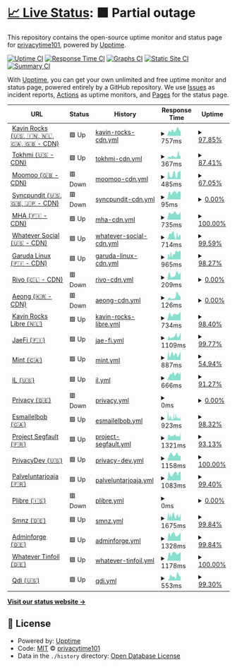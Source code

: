 # [📈 Live Status](https://privacytime101.github.io/PipedStatus): <!--live status--> **🟧 Partial outage**

This repository contains the open-source uptime monitor and status page for [privacytime101](https://privacytime101.github.io/PipedStatus), powered by [Upptime](https://github.com/upptime/upptime).

[![Uptime CI](https://github.com/privacytime101/PipedStatus/workflows/Uptime%20CI/badge.svg)](https://github.com/privacytime101/PipedStatus/actions?query=workflow%3A%22Uptime+CI%22)
[![Response Time CI](https://github.com/privacytime101/PipedStatus/workflows/Response%20Time%20CI/badge.svg)](https://github.com/privacytime101/PipedStatus/actions?query=workflow%3A%22Response+Time+CI%22)
[![Graphs CI](https://github.com/privacytime101/PipedStatus/workflows/Graphs%20CI/badge.svg)](https://github.com/privacytime101/PipedStatus/actions?query=workflow%3A%22Graphs+CI%22)
[![Static Site CI](https://github.com/privacytime101/PipedStatus/workflows/Static%20Site%20CI/badge.svg)](https://github.com/privacytime101/PipedStatus/actions?query=workflow%3A%22Static+Site+CI%22)
[![Summary CI](https://github.com/privacytime101/PipedStatus/workflows/Summary%20CI/badge.svg)](https://github.com/privacytime101/PipedStatus/actions?query=workflow%3A%22Summary+CI%22)

With [Upptime](https://upptime.js.org), you can get your own unlimited and free uptime monitor and status page, powered entirely by a GitHub repository. We use [Issues](https://github.com/privacytime101/PipedStatus/issues) as incident reports, [Actions](https://github.com/privacytime101/PipedStatus/actions) as uptime monitors, and [Pages](https://privacytime101.github.io/PipedStatus) for the status page.

<!--start: status pages-->
<!-- This summary is generated by Upptime (https://github.com/upptime/upptime) -->
<!-- Do not edit this manually, your changes will be overwritten -->
<!-- prettier-ignore -->
| URL | Status | History | Response Time | Uptime |
| --- | ------ | ------- | ------------- | ------ |
| <img alt="" src="https://icons.duckduckgo.com/ip3/pipedapi.kavin.rocks.ico" height="13"> [Kavin Rocks (🇺🇸, 🇮🇳, 🇳🇱, 🇨🇦, 🇬🇧 - CDN)](https://pipedapi.kavin.rocks) | 🟩 Up | [kavin-rocks-cdn.yml](https://github.com/privacytime101/PipedStatus/commits/HEAD/history/kavin-rocks-cdn.yml) | <details><summary><img alt="Response time graph" src="./graphs/kavin-rocks-cdn/response-time-week.png" height="20"> 757ms</summary><br><a href="https://piped.faith/history/kavin-rocks-cdn"><img alt="Response time 1222" src="https://img.shields.io/endpoint?url=https%3A%2F%2Fraw.githubusercontent.com%2Fprivacytime101%2FPipedStatus%2FHEAD%2Fapi%2Fkavin-rocks-cdn%2Fresponse-time.json"></a><br><a href="https://piped.faith/history/kavin-rocks-cdn"><img alt="24-hour response time 1035" src="https://img.shields.io/endpoint?url=https%3A%2F%2Fraw.githubusercontent.com%2Fprivacytime101%2FPipedStatus%2FHEAD%2Fapi%2Fkavin-rocks-cdn%2Fresponse-time-day.json"></a><br><a href="https://piped.faith/history/kavin-rocks-cdn"><img alt="7-day response time 757" src="https://img.shields.io/endpoint?url=https%3A%2F%2Fraw.githubusercontent.com%2Fprivacytime101%2FPipedStatus%2FHEAD%2Fapi%2Fkavin-rocks-cdn%2Fresponse-time-week.json"></a><br><a href="https://piped.faith/history/kavin-rocks-cdn"><img alt="30-day response time 1222" src="https://img.shields.io/endpoint?url=https%3A%2F%2Fraw.githubusercontent.com%2Fprivacytime101%2FPipedStatus%2FHEAD%2Fapi%2Fkavin-rocks-cdn%2Fresponse-time-month.json"></a><br><a href="https://piped.faith/history/kavin-rocks-cdn"><img alt="1-year response time 1222" src="https://img.shields.io/endpoint?url=https%3A%2F%2Fraw.githubusercontent.com%2Fprivacytime101%2FPipedStatus%2FHEAD%2Fapi%2Fkavin-rocks-cdn%2Fresponse-time-year.json"></a></details> | <details><summary><a href="https://piped.faith/history/kavin-rocks-cdn">97.85%</a></summary><a href="https://piped.faith/history/kavin-rocks-cdn"><img alt="All-time uptime 98.91%" src="https://img.shields.io/endpoint?url=https%3A%2F%2Fraw.githubusercontent.com%2Fprivacytime101%2FPipedStatus%2FHEAD%2Fapi%2Fkavin-rocks-cdn%2Fuptime.json"></a><br><a href="https://piped.faith/history/kavin-rocks-cdn"><img alt="24-hour uptime 92.20%" src="https://img.shields.io/endpoint?url=https%3A%2F%2Fraw.githubusercontent.com%2Fprivacytime101%2FPipedStatus%2FHEAD%2Fapi%2Fkavin-rocks-cdn%2Fuptime-day.json"></a><br><a href="https://piped.faith/history/kavin-rocks-cdn"><img alt="7-day uptime 97.85%" src="https://img.shields.io/endpoint?url=https%3A%2F%2Fraw.githubusercontent.com%2Fprivacytime101%2FPipedStatus%2FHEAD%2Fapi%2Fkavin-rocks-cdn%2Fuptime-week.json"></a><br><a href="https://piped.faith/history/kavin-rocks-cdn"><img alt="30-day uptime 98.91%" src="https://img.shields.io/endpoint?url=https%3A%2F%2Fraw.githubusercontent.com%2Fprivacytime101%2FPipedStatus%2FHEAD%2Fapi%2Fkavin-rocks-cdn%2Fuptime-month.json"></a><br><a href="https://piped.faith/history/kavin-rocks-cdn"><img alt="1-year uptime 98.91%" src="https://img.shields.io/endpoint?url=https%3A%2F%2Fraw.githubusercontent.com%2Fprivacytime101%2FPipedStatus%2FHEAD%2Fapi%2Fkavin-rocks-cdn%2Fuptime-year.json"></a></details>
| <img alt="" src="https://icons.duckduckgo.com/ip3/pipedapi.tokhmi.xyz.ico" height="13"> [Tokhmi (🇺🇸 - CDN)](https://pipedapi.tokhmi.xyz) | 🟩 Up | [tokhmi-cdn.yml](https://github.com/privacytime101/PipedStatus/commits/HEAD/history/tokhmi-cdn.yml) | <details><summary><img alt="Response time graph" src="./graphs/tokhmi-cdn/response-time-week.png" height="20"> 367ms</summary><br><a href="https://piped.faith/history/tokhmi-cdn"><img alt="Response time 401" src="https://img.shields.io/endpoint?url=https%3A%2F%2Fraw.githubusercontent.com%2Fprivacytime101%2FPipedStatus%2FHEAD%2Fapi%2Ftokhmi-cdn%2Fresponse-time.json"></a><br><a href="https://piped.faith/history/tokhmi-cdn"><img alt="24-hour response time 331" src="https://img.shields.io/endpoint?url=https%3A%2F%2Fraw.githubusercontent.com%2Fprivacytime101%2FPipedStatus%2FHEAD%2Fapi%2Ftokhmi-cdn%2Fresponse-time-day.json"></a><br><a href="https://piped.faith/history/tokhmi-cdn"><img alt="7-day response time 367" src="https://img.shields.io/endpoint?url=https%3A%2F%2Fraw.githubusercontent.com%2Fprivacytime101%2FPipedStatus%2FHEAD%2Fapi%2Ftokhmi-cdn%2Fresponse-time-week.json"></a><br><a href="https://piped.faith/history/tokhmi-cdn"><img alt="30-day response time 401" src="https://img.shields.io/endpoint?url=https%3A%2F%2Fraw.githubusercontent.com%2Fprivacytime101%2FPipedStatus%2FHEAD%2Fapi%2Ftokhmi-cdn%2Fresponse-time-month.json"></a><br><a href="https://piped.faith/history/tokhmi-cdn"><img alt="1-year response time 401" src="https://img.shields.io/endpoint?url=https%3A%2F%2Fraw.githubusercontent.com%2Fprivacytime101%2FPipedStatus%2FHEAD%2Fapi%2Ftokhmi-cdn%2Fresponse-time-year.json"></a></details> | <details><summary><a href="https://piped.faith/history/tokhmi-cdn">87.41%</a></summary><a href="https://piped.faith/history/tokhmi-cdn"><img alt="All-time uptime 79.96%" src="https://img.shields.io/endpoint?url=https%3A%2F%2Fraw.githubusercontent.com%2Fprivacytime101%2FPipedStatus%2FHEAD%2Fapi%2Ftokhmi-cdn%2Fuptime.json"></a><br><a href="https://piped.faith/history/tokhmi-cdn"><img alt="24-hour uptime 100.00%" src="https://img.shields.io/endpoint?url=https%3A%2F%2Fraw.githubusercontent.com%2Fprivacytime101%2FPipedStatus%2FHEAD%2Fapi%2Ftokhmi-cdn%2Fuptime-day.json"></a><br><a href="https://piped.faith/history/tokhmi-cdn"><img alt="7-day uptime 87.41%" src="https://img.shields.io/endpoint?url=https%3A%2F%2Fraw.githubusercontent.com%2Fprivacytime101%2FPipedStatus%2FHEAD%2Fapi%2Ftokhmi-cdn%2Fuptime-week.json"></a><br><a href="https://piped.faith/history/tokhmi-cdn"><img alt="30-day uptime 79.96%" src="https://img.shields.io/endpoint?url=https%3A%2F%2Fraw.githubusercontent.com%2Fprivacytime101%2FPipedStatus%2FHEAD%2Fapi%2Ftokhmi-cdn%2Fuptime-month.json"></a><br><a href="https://piped.faith/history/tokhmi-cdn"><img alt="1-year uptime 79.96%" src="https://img.shields.io/endpoint?url=https%3A%2F%2Fraw.githubusercontent.com%2Fprivacytime101%2FPipedStatus%2FHEAD%2Fapi%2Ftokhmi-cdn%2Fuptime-year.json"></a></details>
| <img alt="" src="https://icons.duckduckgo.com/ip3/pipedapi.moomoo.me.ico" height="13"> [Moomoo (🇬🇧 - CDN)](https://pipedapi.moomoo.me) | 🟥 Down | [moomoo-cdn.yml](https://github.com/privacytime101/PipedStatus/commits/HEAD/history/moomoo-cdn.yml) | <details><summary><img alt="Response time graph" src="./graphs/moomoo-cdn/response-time-week.png" height="20"> 485ms</summary><br><a href="https://piped.faith/history/moomoo-cdn"><img alt="Response time 943" src="https://img.shields.io/endpoint?url=https%3A%2F%2Fraw.githubusercontent.com%2Fprivacytime101%2FPipedStatus%2FHEAD%2Fapi%2Fmoomoo-cdn%2Fresponse-time.json"></a><br><a href="https://piped.faith/history/moomoo-cdn"><img alt="24-hour response time 542" src="https://img.shields.io/endpoint?url=https%3A%2F%2Fraw.githubusercontent.com%2Fprivacytime101%2FPipedStatus%2FHEAD%2Fapi%2Fmoomoo-cdn%2Fresponse-time-day.json"></a><br><a href="https://piped.faith/history/moomoo-cdn"><img alt="7-day response time 485" src="https://img.shields.io/endpoint?url=https%3A%2F%2Fraw.githubusercontent.com%2Fprivacytime101%2FPipedStatus%2FHEAD%2Fapi%2Fmoomoo-cdn%2Fresponse-time-week.json"></a><br><a href="https://piped.faith/history/moomoo-cdn"><img alt="30-day response time 943" src="https://img.shields.io/endpoint?url=https%3A%2F%2Fraw.githubusercontent.com%2Fprivacytime101%2FPipedStatus%2FHEAD%2Fapi%2Fmoomoo-cdn%2Fresponse-time-month.json"></a><br><a href="https://piped.faith/history/moomoo-cdn"><img alt="1-year response time 943" src="https://img.shields.io/endpoint?url=https%3A%2F%2Fraw.githubusercontent.com%2Fprivacytime101%2FPipedStatus%2FHEAD%2Fapi%2Fmoomoo-cdn%2Fresponse-time-year.json"></a></details> | <details><summary><a href="https://piped.faith/history/moomoo-cdn">67.05%</a></summary><a href="https://piped.faith/history/moomoo-cdn"><img alt="All-time uptime 63.60%" src="https://img.shields.io/endpoint?url=https%3A%2F%2Fraw.githubusercontent.com%2Fprivacytime101%2FPipedStatus%2FHEAD%2Fapi%2Fmoomoo-cdn%2Fuptime.json"></a><br><a href="https://piped.faith/history/moomoo-cdn"><img alt="24-hour uptime 99.87%" src="https://img.shields.io/endpoint?url=https%3A%2F%2Fraw.githubusercontent.com%2Fprivacytime101%2FPipedStatus%2FHEAD%2Fapi%2Fmoomoo-cdn%2Fuptime-day.json"></a><br><a href="https://piped.faith/history/moomoo-cdn"><img alt="7-day uptime 67.05%" src="https://img.shields.io/endpoint?url=https%3A%2F%2Fraw.githubusercontent.com%2Fprivacytime101%2FPipedStatus%2FHEAD%2Fapi%2Fmoomoo-cdn%2Fuptime-week.json"></a><br><a href="https://piped.faith/history/moomoo-cdn"><img alt="30-day uptime 63.60%" src="https://img.shields.io/endpoint?url=https%3A%2F%2Fraw.githubusercontent.com%2Fprivacytime101%2FPipedStatus%2FHEAD%2Fapi%2Fmoomoo-cdn%2Fuptime-month.json"></a><br><a href="https://piped.faith/history/moomoo-cdn"><img alt="1-year uptime 63.60%" src="https://img.shields.io/endpoint?url=https%3A%2F%2Fraw.githubusercontent.com%2Fprivacytime101%2FPipedStatus%2FHEAD%2Fapi%2Fmoomoo-cdn%2Fuptime-year.json"></a></details>
| <img alt="" src="https://icons.duckduckgo.com/ip3/pipedapi.syncpundit.io.ico" height="13"> [Syncpundit (🇺🇸, 🇬🇧, 🇯🇵 - CDN)](https://pipedapi.syncpundit.io) | 🟥 Down | [syncpundit-cdn.yml](https://github.com/privacytime101/PipedStatus/commits/HEAD/history/syncpundit-cdn.yml) | <details><summary><img alt="Response time graph" src="./graphs/syncpundit-cdn/response-time-week.png" height="20"> 95ms</summary><br><a href="https://piped.faith/history/syncpundit-cdn"><img alt="Response time 106" src="https://img.shields.io/endpoint?url=https%3A%2F%2Fraw.githubusercontent.com%2Fprivacytime101%2FPipedStatus%2FHEAD%2Fapi%2Fsyncpundit-cdn%2Fresponse-time.json"></a><br><a href="https://piped.faith/history/syncpundit-cdn"><img alt="24-hour response time 100" src="https://img.shields.io/endpoint?url=https%3A%2F%2Fraw.githubusercontent.com%2Fprivacytime101%2FPipedStatus%2FHEAD%2Fapi%2Fsyncpundit-cdn%2Fresponse-time-day.json"></a><br><a href="https://piped.faith/history/syncpundit-cdn"><img alt="7-day response time 95" src="https://img.shields.io/endpoint?url=https%3A%2F%2Fraw.githubusercontent.com%2Fprivacytime101%2FPipedStatus%2FHEAD%2Fapi%2Fsyncpundit-cdn%2Fresponse-time-week.json"></a><br><a href="https://piped.faith/history/syncpundit-cdn"><img alt="30-day response time 106" src="https://img.shields.io/endpoint?url=https%3A%2F%2Fraw.githubusercontent.com%2Fprivacytime101%2FPipedStatus%2FHEAD%2Fapi%2Fsyncpundit-cdn%2Fresponse-time-month.json"></a><br><a href="https://piped.faith/history/syncpundit-cdn"><img alt="1-year response time 106" src="https://img.shields.io/endpoint?url=https%3A%2F%2Fraw.githubusercontent.com%2Fprivacytime101%2FPipedStatus%2FHEAD%2Fapi%2Fsyncpundit-cdn%2Fresponse-time-year.json"></a></details> | <details><summary><a href="https://piped.faith/history/syncpundit-cdn">0.00%</a></summary><a href="https://piped.faith/history/syncpundit-cdn"><img alt="All-time uptime 0.00%" src="https://img.shields.io/endpoint?url=https%3A%2F%2Fraw.githubusercontent.com%2Fprivacytime101%2FPipedStatus%2FHEAD%2Fapi%2Fsyncpundit-cdn%2Fuptime.json"></a><br><a href="https://piped.faith/history/syncpundit-cdn"><img alt="24-hour uptime 0.00%" src="https://img.shields.io/endpoint?url=https%3A%2F%2Fraw.githubusercontent.com%2Fprivacytime101%2FPipedStatus%2FHEAD%2Fapi%2Fsyncpundit-cdn%2Fuptime-day.json"></a><br><a href="https://piped.faith/history/syncpundit-cdn"><img alt="7-day uptime 0.00%" src="https://img.shields.io/endpoint?url=https%3A%2F%2Fraw.githubusercontent.com%2Fprivacytime101%2FPipedStatus%2FHEAD%2Fapi%2Fsyncpundit-cdn%2Fuptime-week.json"></a><br><a href="https://piped.faith/history/syncpundit-cdn"><img alt="30-day uptime 0.00%" src="https://img.shields.io/endpoint?url=https%3A%2F%2Fraw.githubusercontent.com%2Fprivacytime101%2FPipedStatus%2FHEAD%2Fapi%2Fsyncpundit-cdn%2Fuptime-month.json"></a><br><a href="https://piped.faith/history/syncpundit-cdn"><img alt="1-year uptime 0.00%" src="https://img.shields.io/endpoint?url=https%3A%2F%2Fraw.githubusercontent.com%2Fprivacytime101%2FPipedStatus%2FHEAD%2Fapi%2Fsyncpundit-cdn%2Fuptime-year.json"></a></details>
| <img alt="" src="https://icons.duckduckgo.com/ip3/api-piped.mha.fi.ico" height="13"> [MHA (🇫🇮 - CDN)](https://api-piped.mha.fi) | 🟩 Up | [mha-cdn.yml](https://github.com/privacytime101/PipedStatus/commits/HEAD/history/mha-cdn.yml) | <details><summary><img alt="Response time graph" src="./graphs/mha-cdn/response-time-week.png" height="20"> 735ms</summary><br><a href="https://piped.faith/history/mha-cdn"><img alt="Response time 680" src="https://img.shields.io/endpoint?url=https%3A%2F%2Fraw.githubusercontent.com%2Fprivacytime101%2FPipedStatus%2FHEAD%2Fapi%2Fmha-cdn%2Fresponse-time.json"></a><br><a href="https://piped.faith/history/mha-cdn"><img alt="24-hour response time 885" src="https://img.shields.io/endpoint?url=https%3A%2F%2Fraw.githubusercontent.com%2Fprivacytime101%2FPipedStatus%2FHEAD%2Fapi%2Fmha-cdn%2Fresponse-time-day.json"></a><br><a href="https://piped.faith/history/mha-cdn"><img alt="7-day response time 735" src="https://img.shields.io/endpoint?url=https%3A%2F%2Fraw.githubusercontent.com%2Fprivacytime101%2FPipedStatus%2FHEAD%2Fapi%2Fmha-cdn%2Fresponse-time-week.json"></a><br><a href="https://piped.faith/history/mha-cdn"><img alt="30-day response time 680" src="https://img.shields.io/endpoint?url=https%3A%2F%2Fraw.githubusercontent.com%2Fprivacytime101%2FPipedStatus%2FHEAD%2Fapi%2Fmha-cdn%2Fresponse-time-month.json"></a><br><a href="https://piped.faith/history/mha-cdn"><img alt="1-year response time 680" src="https://img.shields.io/endpoint?url=https%3A%2F%2Fraw.githubusercontent.com%2Fprivacytime101%2FPipedStatus%2FHEAD%2Fapi%2Fmha-cdn%2Fresponse-time-year.json"></a></details> | <details><summary><a href="https://piped.faith/history/mha-cdn">100.00%</a></summary><a href="https://piped.faith/history/mha-cdn"><img alt="All-time uptime 100.00%" src="https://img.shields.io/endpoint?url=https%3A%2F%2Fraw.githubusercontent.com%2Fprivacytime101%2FPipedStatus%2FHEAD%2Fapi%2Fmha-cdn%2Fuptime.json"></a><br><a href="https://piped.faith/history/mha-cdn"><img alt="24-hour uptime 100.00%" src="https://img.shields.io/endpoint?url=https%3A%2F%2Fraw.githubusercontent.com%2Fprivacytime101%2FPipedStatus%2FHEAD%2Fapi%2Fmha-cdn%2Fuptime-day.json"></a><br><a href="https://piped.faith/history/mha-cdn"><img alt="7-day uptime 100.00%" src="https://img.shields.io/endpoint?url=https%3A%2F%2Fraw.githubusercontent.com%2Fprivacytime101%2FPipedStatus%2FHEAD%2Fapi%2Fmha-cdn%2Fuptime-week.json"></a><br><a href="https://piped.faith/history/mha-cdn"><img alt="30-day uptime 100.00%" src="https://img.shields.io/endpoint?url=https%3A%2F%2Fraw.githubusercontent.com%2Fprivacytime101%2FPipedStatus%2FHEAD%2Fapi%2Fmha-cdn%2Fuptime-month.json"></a><br><a href="https://piped.faith/history/mha-cdn"><img alt="1-year uptime 100.00%" src="https://img.shields.io/endpoint?url=https%3A%2F%2Fraw.githubusercontent.com%2Fprivacytime101%2FPipedStatus%2FHEAD%2Fapi%2Fmha-cdn%2Fuptime-year.json"></a></details>
| <img alt="" src="https://icons.duckduckgo.com/ip3/watchapi.whatever.social.ico" height="13"> [Whatever Social (🇺🇸 - CDN)](https://watchapi.whatever.social) | 🟩 Up | [whatever-social-cdn.yml](https://github.com/privacytime101/PipedStatus/commits/HEAD/history/whatever-social-cdn.yml) | <details><summary><img alt="Response time graph" src="./graphs/whatever-social-cdn/response-time-week.png" height="20"> 714ms</summary><br><a href="https://piped.faith/history/whatever-social-cdn"><img alt="Response time 772" src="https://img.shields.io/endpoint?url=https%3A%2F%2Fraw.githubusercontent.com%2Fprivacytime101%2FPipedStatus%2FHEAD%2Fapi%2Fwhatever-social-cdn%2Fresponse-time.json"></a><br><a href="https://piped.faith/history/whatever-social-cdn"><img alt="24-hour response time 737" src="https://img.shields.io/endpoint?url=https%3A%2F%2Fraw.githubusercontent.com%2Fprivacytime101%2FPipedStatus%2FHEAD%2Fapi%2Fwhatever-social-cdn%2Fresponse-time-day.json"></a><br><a href="https://piped.faith/history/whatever-social-cdn"><img alt="7-day response time 714" src="https://img.shields.io/endpoint?url=https%3A%2F%2Fraw.githubusercontent.com%2Fprivacytime101%2FPipedStatus%2FHEAD%2Fapi%2Fwhatever-social-cdn%2Fresponse-time-week.json"></a><br><a href="https://piped.faith/history/whatever-social-cdn"><img alt="30-day response time 772" src="https://img.shields.io/endpoint?url=https%3A%2F%2Fraw.githubusercontent.com%2Fprivacytime101%2FPipedStatus%2FHEAD%2Fapi%2Fwhatever-social-cdn%2Fresponse-time-month.json"></a><br><a href="https://piped.faith/history/whatever-social-cdn"><img alt="1-year response time 772" src="https://img.shields.io/endpoint?url=https%3A%2F%2Fraw.githubusercontent.com%2Fprivacytime101%2FPipedStatus%2FHEAD%2Fapi%2Fwhatever-social-cdn%2Fresponse-time-year.json"></a></details> | <details><summary><a href="https://piped.faith/history/whatever-social-cdn">99.59%</a></summary><a href="https://piped.faith/history/whatever-social-cdn"><img alt="All-time uptime 99.04%" src="https://img.shields.io/endpoint?url=https%3A%2F%2Fraw.githubusercontent.com%2Fprivacytime101%2FPipedStatus%2FHEAD%2Fapi%2Fwhatever-social-cdn%2Fuptime.json"></a><br><a href="https://piped.faith/history/whatever-social-cdn"><img alt="24-hour uptime 100.00%" src="https://img.shields.io/endpoint?url=https%3A%2F%2Fraw.githubusercontent.com%2Fprivacytime101%2FPipedStatus%2FHEAD%2Fapi%2Fwhatever-social-cdn%2Fuptime-day.json"></a><br><a href="https://piped.faith/history/whatever-social-cdn"><img alt="7-day uptime 99.59%" src="https://img.shields.io/endpoint?url=https%3A%2F%2Fraw.githubusercontent.com%2Fprivacytime101%2FPipedStatus%2FHEAD%2Fapi%2Fwhatever-social-cdn%2Fuptime-week.json"></a><br><a href="https://piped.faith/history/whatever-social-cdn"><img alt="30-day uptime 99.04%" src="https://img.shields.io/endpoint?url=https%3A%2F%2Fraw.githubusercontent.com%2Fprivacytime101%2FPipedStatus%2FHEAD%2Fapi%2Fwhatever-social-cdn%2Fuptime-month.json"></a><br><a href="https://piped.faith/history/whatever-social-cdn"><img alt="1-year uptime 99.04%" src="https://img.shields.io/endpoint?url=https%3A%2F%2Fraw.githubusercontent.com%2Fprivacytime101%2FPipedStatus%2FHEAD%2Fapi%2Fwhatever-social-cdn%2Fuptime-year.json"></a></details>
| <img alt="" src="https://icons.duckduckgo.com/ip3/piped-api.garudalinux.org.ico" height="13"> [Garuda Linux (🇫🇮 - CDN)](https://piped-api.garudalinux.org) | 🟩 Up | [garuda-linux-cdn.yml](https://github.com/privacytime101/PipedStatus/commits/HEAD/history/garuda-linux-cdn.yml) | <details><summary><img alt="Response time graph" src="./graphs/garuda-linux-cdn/response-time-week.png" height="20"> 965ms</summary><br><a href="https://piped.faith/history/garuda-linux-cdn"><img alt="Response time 840" src="https://img.shields.io/endpoint?url=https%3A%2F%2Fraw.githubusercontent.com%2Fprivacytime101%2FPipedStatus%2FHEAD%2Fapi%2Fgaruda-linux-cdn%2Fresponse-time.json"></a><br><a href="https://piped.faith/history/garuda-linux-cdn"><img alt="24-hour response time 1232" src="https://img.shields.io/endpoint?url=https%3A%2F%2Fraw.githubusercontent.com%2Fprivacytime101%2FPipedStatus%2FHEAD%2Fapi%2Fgaruda-linux-cdn%2Fresponse-time-day.json"></a><br><a href="https://piped.faith/history/garuda-linux-cdn"><img alt="7-day response time 965" src="https://img.shields.io/endpoint?url=https%3A%2F%2Fraw.githubusercontent.com%2Fprivacytime101%2FPipedStatus%2FHEAD%2Fapi%2Fgaruda-linux-cdn%2Fresponse-time-week.json"></a><br><a href="https://piped.faith/history/garuda-linux-cdn"><img alt="30-day response time 840" src="https://img.shields.io/endpoint?url=https%3A%2F%2Fraw.githubusercontent.com%2Fprivacytime101%2FPipedStatus%2FHEAD%2Fapi%2Fgaruda-linux-cdn%2Fresponse-time-month.json"></a><br><a href="https://piped.faith/history/garuda-linux-cdn"><img alt="1-year response time 840" src="https://img.shields.io/endpoint?url=https%3A%2F%2Fraw.githubusercontent.com%2Fprivacytime101%2FPipedStatus%2FHEAD%2Fapi%2Fgaruda-linux-cdn%2Fresponse-time-year.json"></a></details> | <details><summary><a href="https://piped.faith/history/garuda-linux-cdn">98.27%</a></summary><a href="https://piped.faith/history/garuda-linux-cdn"><img alt="All-time uptime 99.20%" src="https://img.shields.io/endpoint?url=https%3A%2F%2Fraw.githubusercontent.com%2Fprivacytime101%2FPipedStatus%2FHEAD%2Fapi%2Fgaruda-linux-cdn%2Fuptime.json"></a><br><a href="https://piped.faith/history/garuda-linux-cdn"><img alt="24-hour uptime 100.00%" src="https://img.shields.io/endpoint?url=https%3A%2F%2Fraw.githubusercontent.com%2Fprivacytime101%2FPipedStatus%2FHEAD%2Fapi%2Fgaruda-linux-cdn%2Fuptime-day.json"></a><br><a href="https://piped.faith/history/garuda-linux-cdn"><img alt="7-day uptime 98.27%" src="https://img.shields.io/endpoint?url=https%3A%2F%2Fraw.githubusercontent.com%2Fprivacytime101%2FPipedStatus%2FHEAD%2Fapi%2Fgaruda-linux-cdn%2Fuptime-week.json"></a><br><a href="https://piped.faith/history/garuda-linux-cdn"><img alt="30-day uptime 99.20%" src="https://img.shields.io/endpoint?url=https%3A%2F%2Fraw.githubusercontent.com%2Fprivacytime101%2FPipedStatus%2FHEAD%2Fapi%2Fgaruda-linux-cdn%2Fuptime-month.json"></a><br><a href="https://piped.faith/history/garuda-linux-cdn"><img alt="1-year uptime 99.20%" src="https://img.shields.io/endpoint?url=https%3A%2F%2Fraw.githubusercontent.com%2Fprivacytime101%2FPipedStatus%2FHEAD%2Fapi%2Fgaruda-linux-cdn%2Fuptime-year.json"></a></details>
| <img alt="" src="https://icons.duckduckgo.com/ip3/pipedapi.rivo.lol.ico" height="13"> [Rivo (🇨🇱 - CDN)](https://pipedapi.rivo.lol) | 🟥 Down | [rivo-cdn.yml](https://github.com/privacytime101/PipedStatus/commits/HEAD/history/rivo-cdn.yml) | <details><summary><img alt="Response time graph" src="./graphs/rivo-cdn/response-time-week.png" height="20"> 209ms</summary><br><a href="https://piped.faith/history/rivo-cdn"><img alt="Response time 179" src="https://img.shields.io/endpoint?url=https%3A%2F%2Fraw.githubusercontent.com%2Fprivacytime101%2FPipedStatus%2FHEAD%2Fapi%2Frivo-cdn%2Fresponse-time.json"></a><br><a href="https://piped.faith/history/rivo-cdn"><img alt="24-hour response time 287" src="https://img.shields.io/endpoint?url=https%3A%2F%2Fraw.githubusercontent.com%2Fprivacytime101%2FPipedStatus%2FHEAD%2Fapi%2Frivo-cdn%2Fresponse-time-day.json"></a><br><a href="https://piped.faith/history/rivo-cdn"><img alt="7-day response time 209" src="https://img.shields.io/endpoint?url=https%3A%2F%2Fraw.githubusercontent.com%2Fprivacytime101%2FPipedStatus%2FHEAD%2Fapi%2Frivo-cdn%2Fresponse-time-week.json"></a><br><a href="https://piped.faith/history/rivo-cdn"><img alt="30-day response time 179" src="https://img.shields.io/endpoint?url=https%3A%2F%2Fraw.githubusercontent.com%2Fprivacytime101%2FPipedStatus%2FHEAD%2Fapi%2Frivo-cdn%2Fresponse-time-month.json"></a><br><a href="https://piped.faith/history/rivo-cdn"><img alt="1-year response time 179" src="https://img.shields.io/endpoint?url=https%3A%2F%2Fraw.githubusercontent.com%2Fprivacytime101%2FPipedStatus%2FHEAD%2Fapi%2Frivo-cdn%2Fresponse-time-year.json"></a></details> | <details><summary><a href="https://piped.faith/history/rivo-cdn">0.00%</a></summary><a href="https://piped.faith/history/rivo-cdn"><img alt="All-time uptime 0.16%" src="https://img.shields.io/endpoint?url=https%3A%2F%2Fraw.githubusercontent.com%2Fprivacytime101%2FPipedStatus%2FHEAD%2Fapi%2Frivo-cdn%2Fuptime.json"></a><br><a href="https://piped.faith/history/rivo-cdn"><img alt="24-hour uptime 0.00%" src="https://img.shields.io/endpoint?url=https%3A%2F%2Fraw.githubusercontent.com%2Fprivacytime101%2FPipedStatus%2FHEAD%2Fapi%2Frivo-cdn%2Fuptime-day.json"></a><br><a href="https://piped.faith/history/rivo-cdn"><img alt="7-day uptime 0.00%" src="https://img.shields.io/endpoint?url=https%3A%2F%2Fraw.githubusercontent.com%2Fprivacytime101%2FPipedStatus%2FHEAD%2Fapi%2Frivo-cdn%2Fuptime-week.json"></a><br><a href="https://piped.faith/history/rivo-cdn"><img alt="30-day uptime 0.16%" src="https://img.shields.io/endpoint?url=https%3A%2F%2Fraw.githubusercontent.com%2Fprivacytime101%2FPipedStatus%2FHEAD%2Fapi%2Frivo-cdn%2Fuptime-month.json"></a><br><a href="https://piped.faith/history/rivo-cdn"><img alt="1-year uptime 0.16%" src="https://img.shields.io/endpoint?url=https%3A%2F%2Fraw.githubusercontent.com%2Fprivacytime101%2FPipedStatus%2FHEAD%2Fapi%2Frivo-cdn%2Fuptime-year.json"></a></details>
| <img alt="" src="https://icons.duckduckgo.com/ip3/pipedapi.aeong.one.ico" height="13"> [Aeong (🇰🇷 - CDN)](https://pipedapi.aeong.one) | 🟥 Down | [aeong-cdn.yml](https://github.com/privacytime101/PipedStatus/commits/HEAD/history/aeong-cdn.yml) | <details><summary><img alt="Response time graph" src="./graphs/aeong-cdn/response-time-week.png" height="20"> 126ms</summary><br><a href="https://piped.faith/history/aeong-cdn"><img alt="Response time 118" src="https://img.shields.io/endpoint?url=https%3A%2F%2Fraw.githubusercontent.com%2Fprivacytime101%2FPipedStatus%2FHEAD%2Fapi%2Faeong-cdn%2Fresponse-time.json"></a><br><a href="https://piped.faith/history/aeong-cdn"><img alt="24-hour response time 112" src="https://img.shields.io/endpoint?url=https%3A%2F%2Fraw.githubusercontent.com%2Fprivacytime101%2FPipedStatus%2FHEAD%2Fapi%2Faeong-cdn%2Fresponse-time-day.json"></a><br><a href="https://piped.faith/history/aeong-cdn"><img alt="7-day response time 126" src="https://img.shields.io/endpoint?url=https%3A%2F%2Fraw.githubusercontent.com%2Fprivacytime101%2FPipedStatus%2FHEAD%2Fapi%2Faeong-cdn%2Fresponse-time-week.json"></a><br><a href="https://piped.faith/history/aeong-cdn"><img alt="30-day response time 118" src="https://img.shields.io/endpoint?url=https%3A%2F%2Fraw.githubusercontent.com%2Fprivacytime101%2FPipedStatus%2FHEAD%2Fapi%2Faeong-cdn%2Fresponse-time-month.json"></a><br><a href="https://piped.faith/history/aeong-cdn"><img alt="1-year response time 118" src="https://img.shields.io/endpoint?url=https%3A%2F%2Fraw.githubusercontent.com%2Fprivacytime101%2FPipedStatus%2FHEAD%2Fapi%2Faeong-cdn%2Fresponse-time-year.json"></a></details> | <details><summary><a href="https://piped.faith/history/aeong-cdn">0.00%</a></summary><a href="https://piped.faith/history/aeong-cdn"><img alt="All-time uptime 0.00%" src="https://img.shields.io/endpoint?url=https%3A%2F%2Fraw.githubusercontent.com%2Fprivacytime101%2FPipedStatus%2FHEAD%2Fapi%2Faeong-cdn%2Fuptime.json"></a><br><a href="https://piped.faith/history/aeong-cdn"><img alt="24-hour uptime 0.00%" src="https://img.shields.io/endpoint?url=https%3A%2F%2Fraw.githubusercontent.com%2Fprivacytime101%2FPipedStatus%2FHEAD%2Fapi%2Faeong-cdn%2Fuptime-day.json"></a><br><a href="https://piped.faith/history/aeong-cdn"><img alt="7-day uptime 0.00%" src="https://img.shields.io/endpoint?url=https%3A%2F%2Fraw.githubusercontent.com%2Fprivacytime101%2FPipedStatus%2FHEAD%2Fapi%2Faeong-cdn%2Fuptime-week.json"></a><br><a href="https://piped.faith/history/aeong-cdn"><img alt="30-day uptime 0.00%" src="https://img.shields.io/endpoint?url=https%3A%2F%2Fraw.githubusercontent.com%2Fprivacytime101%2FPipedStatus%2FHEAD%2Fapi%2Faeong-cdn%2Fuptime-month.json"></a><br><a href="https://piped.faith/history/aeong-cdn"><img alt="1-year uptime 0.00%" src="https://img.shields.io/endpoint?url=https%3A%2F%2Fraw.githubusercontent.com%2Fprivacytime101%2FPipedStatus%2FHEAD%2Fapi%2Faeong-cdn%2Fuptime-year.json"></a></details>
| <img alt="" src="https://icons.duckduckgo.com/ip3/pipedapi-libre.kavin.rocks.ico" height="13"> [Kavin Rocks Libre (🇳🇱)](https://pipedapi-libre.kavin.rocks) | 🟩 Up | [kavin-rocks-libre.yml](https://github.com/privacytime101/PipedStatus/commits/HEAD/history/kavin-rocks-libre.yml) | <details><summary><img alt="Response time graph" src="./graphs/kavin-rocks-libre/response-time-week.png" height="20"> 734ms</summary><br><a href="https://piped.faith/history/kavin-rocks-libre"><img alt="Response time 651" src="https://img.shields.io/endpoint?url=https%3A%2F%2Fraw.githubusercontent.com%2Fprivacytime101%2FPipedStatus%2FHEAD%2Fapi%2Fkavin-rocks-libre%2Fresponse-time.json"></a><br><a href="https://piped.faith/history/kavin-rocks-libre"><img alt="24-hour response time 901" src="https://img.shields.io/endpoint?url=https%3A%2F%2Fraw.githubusercontent.com%2Fprivacytime101%2FPipedStatus%2FHEAD%2Fapi%2Fkavin-rocks-libre%2Fresponse-time-day.json"></a><br><a href="https://piped.faith/history/kavin-rocks-libre"><img alt="7-day response time 734" src="https://img.shields.io/endpoint?url=https%3A%2F%2Fraw.githubusercontent.com%2Fprivacytime101%2FPipedStatus%2FHEAD%2Fapi%2Fkavin-rocks-libre%2Fresponse-time-week.json"></a><br><a href="https://piped.faith/history/kavin-rocks-libre"><img alt="30-day response time 651" src="https://img.shields.io/endpoint?url=https%3A%2F%2Fraw.githubusercontent.com%2Fprivacytime101%2FPipedStatus%2FHEAD%2Fapi%2Fkavin-rocks-libre%2Fresponse-time-month.json"></a><br><a href="https://piped.faith/history/kavin-rocks-libre"><img alt="1-year response time 651" src="https://img.shields.io/endpoint?url=https%3A%2F%2Fraw.githubusercontent.com%2Fprivacytime101%2FPipedStatus%2FHEAD%2Fapi%2Fkavin-rocks-libre%2Fresponse-time-year.json"></a></details> | <details><summary><a href="https://piped.faith/history/kavin-rocks-libre">98.40%</a></summary><a href="https://piped.faith/history/kavin-rocks-libre"><img alt="All-time uptime 99.26%" src="https://img.shields.io/endpoint?url=https%3A%2F%2Fraw.githubusercontent.com%2Fprivacytime101%2FPipedStatus%2FHEAD%2Fapi%2Fkavin-rocks-libre%2Fuptime.json"></a><br><a href="https://piped.faith/history/kavin-rocks-libre"><img alt="24-hour uptime 88.80%" src="https://img.shields.io/endpoint?url=https%3A%2F%2Fraw.githubusercontent.com%2Fprivacytime101%2FPipedStatus%2FHEAD%2Fapi%2Fkavin-rocks-libre%2Fuptime-day.json"></a><br><a href="https://piped.faith/history/kavin-rocks-libre"><img alt="7-day uptime 98.40%" src="https://img.shields.io/endpoint?url=https%3A%2F%2Fraw.githubusercontent.com%2Fprivacytime101%2FPipedStatus%2FHEAD%2Fapi%2Fkavin-rocks-libre%2Fuptime-week.json"></a><br><a href="https://piped.faith/history/kavin-rocks-libre"><img alt="30-day uptime 99.26%" src="https://img.shields.io/endpoint?url=https%3A%2F%2Fraw.githubusercontent.com%2Fprivacytime101%2FPipedStatus%2FHEAD%2Fapi%2Fkavin-rocks-libre%2Fuptime-month.json"></a><br><a href="https://piped.faith/history/kavin-rocks-libre"><img alt="1-year uptime 99.26%" src="https://img.shields.io/endpoint?url=https%3A%2F%2Fraw.githubusercontent.com%2Fprivacytime101%2FPipedStatus%2FHEAD%2Fapi%2Fkavin-rocks-libre%2Fuptime-year.json"></a></details>
| <img alt="" src="https://icons.duckduckgo.com/ip3/api.yt.jae.fi.ico" height="13"> [JaeFi (🇫🇮)](https://api.yt.jae.fi) | 🟩 Up | [jae-fi.yml](https://github.com/privacytime101/PipedStatus/commits/HEAD/history/jae-fi.yml) | <details><summary><img alt="Response time graph" src="./graphs/jae-fi/response-time-week.png" height="20"> 1109ms</summary><br><a href="https://piped.faith/history/jae-fi"><img alt="Response time 1054" src="https://img.shields.io/endpoint?url=https%3A%2F%2Fraw.githubusercontent.com%2Fprivacytime101%2FPipedStatus%2FHEAD%2Fapi%2Fjae-fi%2Fresponse-time.json"></a><br><a href="https://piped.faith/history/jae-fi"><img alt="24-hour response time 2078" src="https://img.shields.io/endpoint?url=https%3A%2F%2Fraw.githubusercontent.com%2Fprivacytime101%2FPipedStatus%2FHEAD%2Fapi%2Fjae-fi%2Fresponse-time-day.json"></a><br><a href="https://piped.faith/history/jae-fi"><img alt="7-day response time 1109" src="https://img.shields.io/endpoint?url=https%3A%2F%2Fraw.githubusercontent.com%2Fprivacytime101%2FPipedStatus%2FHEAD%2Fapi%2Fjae-fi%2Fresponse-time-week.json"></a><br><a href="https://piped.faith/history/jae-fi"><img alt="30-day response time 1054" src="https://img.shields.io/endpoint?url=https%3A%2F%2Fraw.githubusercontent.com%2Fprivacytime101%2FPipedStatus%2FHEAD%2Fapi%2Fjae-fi%2Fresponse-time-month.json"></a><br><a href="https://piped.faith/history/jae-fi"><img alt="1-year response time 1054" src="https://img.shields.io/endpoint?url=https%3A%2F%2Fraw.githubusercontent.com%2Fprivacytime101%2FPipedStatus%2FHEAD%2Fapi%2Fjae-fi%2Fresponse-time-year.json"></a></details> | <details><summary><a href="https://piped.faith/history/jae-fi">99.77%</a></summary><a href="https://piped.faith/history/jae-fi"><img alt="All-time uptime 99.90%" src="https://img.shields.io/endpoint?url=https%3A%2F%2Fraw.githubusercontent.com%2Fprivacytime101%2FPipedStatus%2FHEAD%2Fapi%2Fjae-fi%2Fuptime.json"></a><br><a href="https://piped.faith/history/jae-fi"><img alt="24-hour uptime 100.00%" src="https://img.shields.io/endpoint?url=https%3A%2F%2Fraw.githubusercontent.com%2Fprivacytime101%2FPipedStatus%2FHEAD%2Fapi%2Fjae-fi%2Fuptime-day.json"></a><br><a href="https://piped.faith/history/jae-fi"><img alt="7-day uptime 99.77%" src="https://img.shields.io/endpoint?url=https%3A%2F%2Fraw.githubusercontent.com%2Fprivacytime101%2FPipedStatus%2FHEAD%2Fapi%2Fjae-fi%2Fuptime-week.json"></a><br><a href="https://piped.faith/history/jae-fi"><img alt="30-day uptime 99.90%" src="https://img.shields.io/endpoint?url=https%3A%2F%2Fraw.githubusercontent.com%2Fprivacytime101%2FPipedStatus%2FHEAD%2Fapi%2Fjae-fi%2Fuptime-month.json"></a><br><a href="https://piped.faith/history/jae-fi"><img alt="1-year uptime 99.90%" src="https://img.shields.io/endpoint?url=https%3A%2F%2Fraw.githubusercontent.com%2Fprivacytime101%2FPipedStatus%2FHEAD%2Fapi%2Fjae-fi%2Fuptime-year.json"></a></details>
| <img alt="" src="https://icons.duckduckgo.com/ip3/pa.mint.lgbt.ico" height="13"> [Mint (🇨🇦)](https://pa.mint.lgbt) | 🟩 Up | [mint.yml](https://github.com/privacytime101/PipedStatus/commits/HEAD/history/mint.yml) | <details><summary><img alt="Response time graph" src="./graphs/mint/response-time-week.png" height="20"> 887ms</summary><br><a href="https://piped.faith/history/mint"><img alt="Response time 888" src="https://img.shields.io/endpoint?url=https%3A%2F%2Fraw.githubusercontent.com%2Fprivacytime101%2FPipedStatus%2FHEAD%2Fapi%2Fmint%2Fresponse-time.json"></a><br><a href="https://piped.faith/history/mint"><img alt="24-hour response time 1135" src="https://img.shields.io/endpoint?url=https%3A%2F%2Fraw.githubusercontent.com%2Fprivacytime101%2FPipedStatus%2FHEAD%2Fapi%2Fmint%2Fresponse-time-day.json"></a><br><a href="https://piped.faith/history/mint"><img alt="7-day response time 887" src="https://img.shields.io/endpoint?url=https%3A%2F%2Fraw.githubusercontent.com%2Fprivacytime101%2FPipedStatus%2FHEAD%2Fapi%2Fmint%2Fresponse-time-week.json"></a><br><a href="https://piped.faith/history/mint"><img alt="30-day response time 888" src="https://img.shields.io/endpoint?url=https%3A%2F%2Fraw.githubusercontent.com%2Fprivacytime101%2FPipedStatus%2FHEAD%2Fapi%2Fmint%2Fresponse-time-month.json"></a><br><a href="https://piped.faith/history/mint"><img alt="1-year response time 888" src="https://img.shields.io/endpoint?url=https%3A%2F%2Fraw.githubusercontent.com%2Fprivacytime101%2FPipedStatus%2FHEAD%2Fapi%2Fmint%2Fresponse-time-year.json"></a></details> | <details><summary><a href="https://piped.faith/history/mint">54.94%</a></summary><a href="https://piped.faith/history/mint"><img alt="All-time uptime 66.36%" src="https://img.shields.io/endpoint?url=https%3A%2F%2Fraw.githubusercontent.com%2Fprivacytime101%2FPipedStatus%2FHEAD%2Fapi%2Fmint%2Fuptime.json"></a><br><a href="https://piped.faith/history/mint"><img alt="24-hour uptime 34.36%" src="https://img.shields.io/endpoint?url=https%3A%2F%2Fraw.githubusercontent.com%2Fprivacytime101%2FPipedStatus%2FHEAD%2Fapi%2Fmint%2Fuptime-day.json"></a><br><a href="https://piped.faith/history/mint"><img alt="7-day uptime 54.94%" src="https://img.shields.io/endpoint?url=https%3A%2F%2Fraw.githubusercontent.com%2Fprivacytime101%2FPipedStatus%2FHEAD%2Fapi%2Fmint%2Fuptime-week.json"></a><br><a href="https://piped.faith/history/mint"><img alt="30-day uptime 66.36%" src="https://img.shields.io/endpoint?url=https%3A%2F%2Fraw.githubusercontent.com%2Fprivacytime101%2FPipedStatus%2FHEAD%2Fapi%2Fmint%2Fuptime-month.json"></a><br><a href="https://piped.faith/history/mint"><img alt="1-year uptime 66.36%" src="https://img.shields.io/endpoint?url=https%3A%2F%2Fraw.githubusercontent.com%2Fprivacytime101%2FPipedStatus%2FHEAD%2Fapi%2Fmint%2Fuptime-year.json"></a></details>
| <img alt="" src="https://icons.duckduckgo.com/ip3/pa.il.ax.ico" height="13"> [IL (🇺🇸)](https://pa.il.ax) | 🟩 Up | [il.yml](https://github.com/privacytime101/PipedStatus/commits/HEAD/history/il.yml) | <details><summary><img alt="Response time graph" src="./graphs/il/response-time-week.png" height="20"> 666ms</summary><br><a href="https://piped.faith/history/il"><img alt="Response time 630" src="https://img.shields.io/endpoint?url=https%3A%2F%2Fraw.githubusercontent.com%2Fprivacytime101%2FPipedStatus%2FHEAD%2Fapi%2Fil%2Fresponse-time.json"></a><br><a href="https://piped.faith/history/il"><img alt="24-hour response time 834" src="https://img.shields.io/endpoint?url=https%3A%2F%2Fraw.githubusercontent.com%2Fprivacytime101%2FPipedStatus%2FHEAD%2Fapi%2Fil%2Fresponse-time-day.json"></a><br><a href="https://piped.faith/history/il"><img alt="7-day response time 666" src="https://img.shields.io/endpoint?url=https%3A%2F%2Fraw.githubusercontent.com%2Fprivacytime101%2FPipedStatus%2FHEAD%2Fapi%2Fil%2Fresponse-time-week.json"></a><br><a href="https://piped.faith/history/il"><img alt="30-day response time 630" src="https://img.shields.io/endpoint?url=https%3A%2F%2Fraw.githubusercontent.com%2Fprivacytime101%2FPipedStatus%2FHEAD%2Fapi%2Fil%2Fresponse-time-month.json"></a><br><a href="https://piped.faith/history/il"><img alt="1-year response time 630" src="https://img.shields.io/endpoint?url=https%3A%2F%2Fraw.githubusercontent.com%2Fprivacytime101%2FPipedStatus%2FHEAD%2Fapi%2Fil%2Fresponse-time-year.json"></a></details> | <details><summary><a href="https://piped.faith/history/il">91.27%</a></summary><a href="https://piped.faith/history/il"><img alt="All-time uptime 89.01%" src="https://img.shields.io/endpoint?url=https%3A%2F%2Fraw.githubusercontent.com%2Fprivacytime101%2FPipedStatus%2FHEAD%2Fapi%2Fil%2Fuptime.json"></a><br><a href="https://piped.faith/history/il"><img alt="24-hour uptime 100.00%" src="https://img.shields.io/endpoint?url=https%3A%2F%2Fraw.githubusercontent.com%2Fprivacytime101%2FPipedStatus%2FHEAD%2Fapi%2Fil%2Fuptime-day.json"></a><br><a href="https://piped.faith/history/il"><img alt="7-day uptime 91.27%" src="https://img.shields.io/endpoint?url=https%3A%2F%2Fraw.githubusercontent.com%2Fprivacytime101%2FPipedStatus%2FHEAD%2Fapi%2Fil%2Fuptime-week.json"></a><br><a href="https://piped.faith/history/il"><img alt="30-day uptime 89.01%" src="https://img.shields.io/endpoint?url=https%3A%2F%2Fraw.githubusercontent.com%2Fprivacytime101%2FPipedStatus%2FHEAD%2Fapi%2Fil%2Fuptime-month.json"></a><br><a href="https://piped.faith/history/il"><img alt="1-year uptime 89.01%" src="https://img.shields.io/endpoint?url=https%3A%2F%2Fraw.githubusercontent.com%2Fprivacytime101%2FPipedStatus%2FHEAD%2Fapi%2Fil%2Fuptime-year.json"></a></details>
| <img alt="" src="https://icons.duckduckgo.com/ip3/piped-api.privacy.com.de.ico" height="13"> [Privacy (🇩🇪)](https://piped-api.privacy.com.de) | 🟥 Down | [privacy.yml](https://github.com/privacytime101/PipedStatus/commits/HEAD/history/privacy.yml) | <details><summary><img alt="Response time graph" src="./graphs/privacy/response-time-week.png" height="20"> 0ms</summary><br><a href="https://piped.faith/history/privacy"><img alt="Response time 0" src="https://img.shields.io/endpoint?url=https%3A%2F%2Fraw.githubusercontent.com%2Fprivacytime101%2FPipedStatus%2FHEAD%2Fapi%2Fprivacy%2Fresponse-time.json"></a><br><a href="https://piped.faith/history/privacy"><img alt="24-hour response time 0" src="https://img.shields.io/endpoint?url=https%3A%2F%2Fraw.githubusercontent.com%2Fprivacytime101%2FPipedStatus%2FHEAD%2Fapi%2Fprivacy%2Fresponse-time-day.json"></a><br><a href="https://piped.faith/history/privacy"><img alt="7-day response time 0" src="https://img.shields.io/endpoint?url=https%3A%2F%2Fraw.githubusercontent.com%2Fprivacytime101%2FPipedStatus%2FHEAD%2Fapi%2Fprivacy%2Fresponse-time-week.json"></a><br><a href="https://piped.faith/history/privacy"><img alt="30-day response time 0" src="https://img.shields.io/endpoint?url=https%3A%2F%2Fraw.githubusercontent.com%2Fprivacytime101%2FPipedStatus%2FHEAD%2Fapi%2Fprivacy%2Fresponse-time-month.json"></a><br><a href="https://piped.faith/history/privacy"><img alt="1-year response time 0" src="https://img.shields.io/endpoint?url=https%3A%2F%2Fraw.githubusercontent.com%2Fprivacytime101%2FPipedStatus%2FHEAD%2Fapi%2Fprivacy%2Fresponse-time-year.json"></a></details> | <details><summary><a href="https://piped.faith/history/privacy">0.00%</a></summary><a href="https://piped.faith/history/privacy"><img alt="All-time uptime 0.01%" src="https://img.shields.io/endpoint?url=https%3A%2F%2Fraw.githubusercontent.com%2Fprivacytime101%2FPipedStatus%2FHEAD%2Fapi%2Fprivacy%2Fuptime.json"></a><br><a href="https://piped.faith/history/privacy"><img alt="24-hour uptime 0.00%" src="https://img.shields.io/endpoint?url=https%3A%2F%2Fraw.githubusercontent.com%2Fprivacytime101%2FPipedStatus%2FHEAD%2Fapi%2Fprivacy%2Fuptime-day.json"></a><br><a href="https://piped.faith/history/privacy"><img alt="7-day uptime 0.00%" src="https://img.shields.io/endpoint?url=https%3A%2F%2Fraw.githubusercontent.com%2Fprivacytime101%2FPipedStatus%2FHEAD%2Fapi%2Fprivacy%2Fuptime-week.json"></a><br><a href="https://piped.faith/history/privacy"><img alt="30-day uptime 0.01%" src="https://img.shields.io/endpoint?url=https%3A%2F%2Fraw.githubusercontent.com%2Fprivacytime101%2FPipedStatus%2FHEAD%2Fapi%2Fprivacy%2Fuptime-month.json"></a><br><a href="https://piped.faith/history/privacy"><img alt="1-year uptime 0.01%" src="https://img.shields.io/endpoint?url=https%3A%2F%2Fraw.githubusercontent.com%2Fprivacytime101%2FPipedStatus%2FHEAD%2Fapi%2Fprivacy%2Fuptime-year.json"></a></details>
| <img alt="" src="https://icons.duckduckgo.com/ip3/pipedapi.esmailelbob.xyz.ico" height="13"> [Esmailelbob (🇨🇦)](https://pipedapi.esmailelbob.xyz) | 🟩 Up | [esmailelbob.yml](https://github.com/privacytime101/PipedStatus/commits/HEAD/history/esmailelbob.yml) | <details><summary><img alt="Response time graph" src="./graphs/esmailelbob/response-time-week.png" height="20"> 923ms</summary><br><a href="https://piped.faith/history/esmailelbob"><img alt="Response time 816" src="https://img.shields.io/endpoint?url=https%3A%2F%2Fraw.githubusercontent.com%2Fprivacytime101%2FPipedStatus%2FHEAD%2Fapi%2Fesmailelbob%2Fresponse-time.json"></a><br><a href="https://piped.faith/history/esmailelbob"><img alt="24-hour response time 842" src="https://img.shields.io/endpoint?url=https%3A%2F%2Fraw.githubusercontent.com%2Fprivacytime101%2FPipedStatus%2FHEAD%2Fapi%2Fesmailelbob%2Fresponse-time-day.json"></a><br><a href="https://piped.faith/history/esmailelbob"><img alt="7-day response time 923" src="https://img.shields.io/endpoint?url=https%3A%2F%2Fraw.githubusercontent.com%2Fprivacytime101%2FPipedStatus%2FHEAD%2Fapi%2Fesmailelbob%2Fresponse-time-week.json"></a><br><a href="https://piped.faith/history/esmailelbob"><img alt="30-day response time 816" src="https://img.shields.io/endpoint?url=https%3A%2F%2Fraw.githubusercontent.com%2Fprivacytime101%2FPipedStatus%2FHEAD%2Fapi%2Fesmailelbob%2Fresponse-time-month.json"></a><br><a href="https://piped.faith/history/esmailelbob"><img alt="1-year response time 816" src="https://img.shields.io/endpoint?url=https%3A%2F%2Fraw.githubusercontent.com%2Fprivacytime101%2FPipedStatus%2FHEAD%2Fapi%2Fesmailelbob%2Fresponse-time-year.json"></a></details> | <details><summary><a href="https://piped.faith/history/esmailelbob">98.32%</a></summary><a href="https://piped.faith/history/esmailelbob"><img alt="All-time uptime 97.37%" src="https://img.shields.io/endpoint?url=https%3A%2F%2Fraw.githubusercontent.com%2Fprivacytime101%2FPipedStatus%2FHEAD%2Fapi%2Fesmailelbob%2Fuptime.json"></a><br><a href="https://piped.faith/history/esmailelbob"><img alt="24-hour uptime 98.42%" src="https://img.shields.io/endpoint?url=https%3A%2F%2Fraw.githubusercontent.com%2Fprivacytime101%2FPipedStatus%2FHEAD%2Fapi%2Fesmailelbob%2Fuptime-day.json"></a><br><a href="https://piped.faith/history/esmailelbob"><img alt="7-day uptime 98.32%" src="https://img.shields.io/endpoint?url=https%3A%2F%2Fraw.githubusercontent.com%2Fprivacytime101%2FPipedStatus%2FHEAD%2Fapi%2Fesmailelbob%2Fuptime-week.json"></a><br><a href="https://piped.faith/history/esmailelbob"><img alt="30-day uptime 97.37%" src="https://img.shields.io/endpoint?url=https%3A%2F%2Fraw.githubusercontent.com%2Fprivacytime101%2FPipedStatus%2FHEAD%2Fapi%2Fesmailelbob%2Fuptime-month.json"></a><br><a href="https://piped.faith/history/esmailelbob"><img alt="1-year uptime 97.37%" src="https://img.shields.io/endpoint?url=https%3A%2F%2Fraw.githubusercontent.com%2Fprivacytime101%2FPipedStatus%2FHEAD%2Fapi%2Fesmailelbob%2Fuptime-year.json"></a></details>
| <img alt="" src="https://icons.duckduckgo.com/ip3/api.piped.projectsegfau.lt.ico" height="13"> [Project Segfault (🇫🇷)](https://api.piped.projectsegfau.lt) | 🟩 Up | [project-segfault.yml](https://github.com/privacytime101/PipedStatus/commits/HEAD/history/project-segfault.yml) | <details><summary><img alt="Response time graph" src="./graphs/project-segfault/response-time-week.png" height="20"> 1321ms</summary><br><a href="https://piped.faith/history/project-segfault"><img alt="Response time 1518" src="https://img.shields.io/endpoint?url=https%3A%2F%2Fraw.githubusercontent.com%2Fprivacytime101%2FPipedStatus%2FHEAD%2Fapi%2Fproject-segfault%2Fresponse-time.json"></a><br><a href="https://piped.faith/history/project-segfault"><img alt="24-hour response time 1574" src="https://img.shields.io/endpoint?url=https%3A%2F%2Fraw.githubusercontent.com%2Fprivacytime101%2FPipedStatus%2FHEAD%2Fapi%2Fproject-segfault%2Fresponse-time-day.json"></a><br><a href="https://piped.faith/history/project-segfault"><img alt="7-day response time 1321" src="https://img.shields.io/endpoint?url=https%3A%2F%2Fraw.githubusercontent.com%2Fprivacytime101%2FPipedStatus%2FHEAD%2Fapi%2Fproject-segfault%2Fresponse-time-week.json"></a><br><a href="https://piped.faith/history/project-segfault"><img alt="30-day response time 1518" src="https://img.shields.io/endpoint?url=https%3A%2F%2Fraw.githubusercontent.com%2Fprivacytime101%2FPipedStatus%2FHEAD%2Fapi%2Fproject-segfault%2Fresponse-time-month.json"></a><br><a href="https://piped.faith/history/project-segfault"><img alt="1-year response time 1518" src="https://img.shields.io/endpoint?url=https%3A%2F%2Fraw.githubusercontent.com%2Fprivacytime101%2FPipedStatus%2FHEAD%2Fapi%2Fproject-segfault%2Fresponse-time-year.json"></a></details> | <details><summary><a href="https://piped.faith/history/project-segfault">93.13%</a></summary><a href="https://piped.faith/history/project-segfault"><img alt="All-time uptime 93.86%" src="https://img.shields.io/endpoint?url=https%3A%2F%2Fraw.githubusercontent.com%2Fprivacytime101%2FPipedStatus%2FHEAD%2Fapi%2Fproject-segfault%2Fuptime.json"></a><br><a href="https://piped.faith/history/project-segfault"><img alt="24-hour uptime 100.00%" src="https://img.shields.io/endpoint?url=https%3A%2F%2Fraw.githubusercontent.com%2Fprivacytime101%2FPipedStatus%2FHEAD%2Fapi%2Fproject-segfault%2Fuptime-day.json"></a><br><a href="https://piped.faith/history/project-segfault"><img alt="7-day uptime 93.13%" src="https://img.shields.io/endpoint?url=https%3A%2F%2Fraw.githubusercontent.com%2Fprivacytime101%2FPipedStatus%2FHEAD%2Fapi%2Fproject-segfault%2Fuptime-week.json"></a><br><a href="https://piped.faith/history/project-segfault"><img alt="30-day uptime 93.86%" src="https://img.shields.io/endpoint?url=https%3A%2F%2Fraw.githubusercontent.com%2Fprivacytime101%2FPipedStatus%2FHEAD%2Fapi%2Fproject-segfault%2Fuptime-month.json"></a><br><a href="https://piped.faith/history/project-segfault"><img alt="1-year uptime 93.86%" src="https://img.shields.io/endpoint?url=https%3A%2F%2Fraw.githubusercontent.com%2Fprivacytime101%2FPipedStatus%2FHEAD%2Fapi%2Fproject-segfault%2Fuptime-year.json"></a></details>
| <img alt="" src="https://icons.duckduckgo.com/ip3/api.piped.privacydev.net.ico" height="13"> [PrivacyDev (🇺🇸)](https://api.piped.privacydev.net) | 🟩 Up | [privacy-dev.yml](https://github.com/privacytime101/PipedStatus/commits/HEAD/history/privacy-dev.yml) | <details><summary><img alt="Response time graph" src="./graphs/privacy-dev/response-time-week.png" height="20"> 1158ms</summary><br><a href="https://piped.faith/history/privacy-dev"><img alt="Response time 768" src="https://img.shields.io/endpoint?url=https%3A%2F%2Fraw.githubusercontent.com%2Fprivacytime101%2FPipedStatus%2FHEAD%2Fapi%2Fprivacy-dev%2Fresponse-time.json"></a><br><a href="https://piped.faith/history/privacy-dev"><img alt="24-hour response time 1009" src="https://img.shields.io/endpoint?url=https%3A%2F%2Fraw.githubusercontent.com%2Fprivacytime101%2FPipedStatus%2FHEAD%2Fapi%2Fprivacy-dev%2Fresponse-time-day.json"></a><br><a href="https://piped.faith/history/privacy-dev"><img alt="7-day response time 1158" src="https://img.shields.io/endpoint?url=https%3A%2F%2Fraw.githubusercontent.com%2Fprivacytime101%2FPipedStatus%2FHEAD%2Fapi%2Fprivacy-dev%2Fresponse-time-week.json"></a><br><a href="https://piped.faith/history/privacy-dev"><img alt="30-day response time 768" src="https://img.shields.io/endpoint?url=https%3A%2F%2Fraw.githubusercontent.com%2Fprivacytime101%2FPipedStatus%2FHEAD%2Fapi%2Fprivacy-dev%2Fresponse-time-month.json"></a><br><a href="https://piped.faith/history/privacy-dev"><img alt="1-year response time 768" src="https://img.shields.io/endpoint?url=https%3A%2F%2Fraw.githubusercontent.com%2Fprivacytime101%2FPipedStatus%2FHEAD%2Fapi%2Fprivacy-dev%2Fresponse-time-year.json"></a></details> | <details><summary><a href="https://piped.faith/history/privacy-dev">100.00%</a></summary><a href="https://piped.faith/history/privacy-dev"><img alt="All-time uptime 97.40%" src="https://img.shields.io/endpoint?url=https%3A%2F%2Fraw.githubusercontent.com%2Fprivacytime101%2FPipedStatus%2FHEAD%2Fapi%2Fprivacy-dev%2Fuptime.json"></a><br><a href="https://piped.faith/history/privacy-dev"><img alt="24-hour uptime 100.00%" src="https://img.shields.io/endpoint?url=https%3A%2F%2Fraw.githubusercontent.com%2Fprivacytime101%2FPipedStatus%2FHEAD%2Fapi%2Fprivacy-dev%2Fuptime-day.json"></a><br><a href="https://piped.faith/history/privacy-dev"><img alt="7-day uptime 100.00%" src="https://img.shields.io/endpoint?url=https%3A%2F%2Fraw.githubusercontent.com%2Fprivacytime101%2FPipedStatus%2FHEAD%2Fapi%2Fprivacy-dev%2Fuptime-week.json"></a><br><a href="https://piped.faith/history/privacy-dev"><img alt="30-day uptime 97.40%" src="https://img.shields.io/endpoint?url=https%3A%2F%2Fraw.githubusercontent.com%2Fprivacytime101%2FPipedStatus%2FHEAD%2Fapi%2Fprivacy-dev%2Fuptime-month.json"></a><br><a href="https://piped.faith/history/privacy-dev"><img alt="1-year uptime 97.40%" src="https://img.shields.io/endpoint?url=https%3A%2F%2Fraw.githubusercontent.com%2Fprivacytime101%2FPipedStatus%2FHEAD%2Fapi%2Fprivacy-dev%2Fuptime-year.json"></a></details>
| <img alt="" src="https://icons.duckduckgo.com/ip3/pipedapi.palveluntarjoaja.eu.ico" height="13"> [Palveluntarjoaja (🇫🇷)](https://pipedapi.palveluntarjoaja.eu) | 🟩 Up | [palveluntarjoaja.yml](https://github.com/privacytime101/PipedStatus/commits/HEAD/history/palveluntarjoaja.yml) | <details><summary><img alt="Response time graph" src="./graphs/palveluntarjoaja/response-time-week.png" height="20"> 1083ms</summary><br><a href="https://piped.faith/history/palveluntarjoaja"><img alt="Response time 1356" src="https://img.shields.io/endpoint?url=https%3A%2F%2Fraw.githubusercontent.com%2Fprivacytime101%2FPipedStatus%2FHEAD%2Fapi%2Fpalveluntarjoaja%2Fresponse-time.json"></a><br><a href="https://piped.faith/history/palveluntarjoaja"><img alt="24-hour response time 1331" src="https://img.shields.io/endpoint?url=https%3A%2F%2Fraw.githubusercontent.com%2Fprivacytime101%2FPipedStatus%2FHEAD%2Fapi%2Fpalveluntarjoaja%2Fresponse-time-day.json"></a><br><a href="https://piped.faith/history/palveluntarjoaja"><img alt="7-day response time 1083" src="https://img.shields.io/endpoint?url=https%3A%2F%2Fraw.githubusercontent.com%2Fprivacytime101%2FPipedStatus%2FHEAD%2Fapi%2Fpalveluntarjoaja%2Fresponse-time-week.json"></a><br><a href="https://piped.faith/history/palveluntarjoaja"><img alt="30-day response time 1356" src="https://img.shields.io/endpoint?url=https%3A%2F%2Fraw.githubusercontent.com%2Fprivacytime101%2FPipedStatus%2FHEAD%2Fapi%2Fpalveluntarjoaja%2Fresponse-time-month.json"></a><br><a href="https://piped.faith/history/palveluntarjoaja"><img alt="1-year response time 1356" src="https://img.shields.io/endpoint?url=https%3A%2F%2Fraw.githubusercontent.com%2Fprivacytime101%2FPipedStatus%2FHEAD%2Fapi%2Fpalveluntarjoaja%2Fresponse-time-year.json"></a></details> | <details><summary><a href="https://piped.faith/history/palveluntarjoaja">99.40%</a></summary><a href="https://piped.faith/history/palveluntarjoaja"><img alt="All-time uptime 65.62%" src="https://img.shields.io/endpoint?url=https%3A%2F%2Fraw.githubusercontent.com%2Fprivacytime101%2FPipedStatus%2FHEAD%2Fapi%2Fpalveluntarjoaja%2Fuptime.json"></a><br><a href="https://piped.faith/history/palveluntarjoaja"><img alt="24-hour uptime 100.00%" src="https://img.shields.io/endpoint?url=https%3A%2F%2Fraw.githubusercontent.com%2Fprivacytime101%2FPipedStatus%2FHEAD%2Fapi%2Fpalveluntarjoaja%2Fuptime-day.json"></a><br><a href="https://piped.faith/history/palveluntarjoaja"><img alt="7-day uptime 99.40%" src="https://img.shields.io/endpoint?url=https%3A%2F%2Fraw.githubusercontent.com%2Fprivacytime101%2FPipedStatus%2FHEAD%2Fapi%2Fpalveluntarjoaja%2Fuptime-week.json"></a><br><a href="https://piped.faith/history/palveluntarjoaja"><img alt="30-day uptime 65.62%" src="https://img.shields.io/endpoint?url=https%3A%2F%2Fraw.githubusercontent.com%2Fprivacytime101%2FPipedStatus%2FHEAD%2Fapi%2Fpalveluntarjoaja%2Fuptime-month.json"></a><br><a href="https://piped.faith/history/palveluntarjoaja"><img alt="1-year uptime 65.62%" src="https://img.shields.io/endpoint?url=https%3A%2F%2Fraw.githubusercontent.com%2Fprivacytime101%2FPipedStatus%2FHEAD%2Fapi%2Fpalveluntarjoaja%2Fuptime-year.json"></a></details>
| <img alt="" src="https://icons.duckduckgo.com/ip3/p.plibre.com.ico" height="13"> [Plibre (🇮🇸)](https://p.plibre.com) | 🟥 Down | [plibre.yml](https://github.com/privacytime101/PipedStatus/commits/HEAD/history/plibre.yml) | <details><summary><img alt="Response time graph" src="./graphs/plibre/response-time-week.png" height="20"> 0ms</summary><br><a href="https://piped.faith/history/plibre"><img alt="Response time 0" src="https://img.shields.io/endpoint?url=https%3A%2F%2Fraw.githubusercontent.com%2Fprivacytime101%2FPipedStatus%2FHEAD%2Fapi%2Fplibre%2Fresponse-time.json"></a><br><a href="https://piped.faith/history/plibre"><img alt="24-hour response time 0" src="https://img.shields.io/endpoint?url=https%3A%2F%2Fraw.githubusercontent.com%2Fprivacytime101%2FPipedStatus%2FHEAD%2Fapi%2Fplibre%2Fresponse-time-day.json"></a><br><a href="https://piped.faith/history/plibre"><img alt="7-day response time 0" src="https://img.shields.io/endpoint?url=https%3A%2F%2Fraw.githubusercontent.com%2Fprivacytime101%2FPipedStatus%2FHEAD%2Fapi%2Fplibre%2Fresponse-time-week.json"></a><br><a href="https://piped.faith/history/plibre"><img alt="30-day response time 0" src="https://img.shields.io/endpoint?url=https%3A%2F%2Fraw.githubusercontent.com%2Fprivacytime101%2FPipedStatus%2FHEAD%2Fapi%2Fplibre%2Fresponse-time-month.json"></a><br><a href="https://piped.faith/history/plibre"><img alt="1-year response time 0" src="https://img.shields.io/endpoint?url=https%3A%2F%2Fraw.githubusercontent.com%2Fprivacytime101%2FPipedStatus%2FHEAD%2Fapi%2Fplibre%2Fresponse-time-year.json"></a></details> | <details><summary><a href="https://piped.faith/history/plibre">0.00%</a></summary><a href="https://piped.faith/history/plibre"><img alt="All-time uptime 0.00%" src="https://img.shields.io/endpoint?url=https%3A%2F%2Fraw.githubusercontent.com%2Fprivacytime101%2FPipedStatus%2FHEAD%2Fapi%2Fplibre%2Fuptime.json"></a><br><a href="https://piped.faith/history/plibre"><img alt="24-hour uptime 0.00%" src="https://img.shields.io/endpoint?url=https%3A%2F%2Fraw.githubusercontent.com%2Fprivacytime101%2FPipedStatus%2FHEAD%2Fapi%2Fplibre%2Fuptime-day.json"></a><br><a href="https://piped.faith/history/plibre"><img alt="7-day uptime 0.00%" src="https://img.shields.io/endpoint?url=https%3A%2F%2Fraw.githubusercontent.com%2Fprivacytime101%2FPipedStatus%2FHEAD%2Fapi%2Fplibre%2Fuptime-week.json"></a><br><a href="https://piped.faith/history/plibre"><img alt="30-day uptime 0.00%" src="https://img.shields.io/endpoint?url=https%3A%2F%2Fraw.githubusercontent.com%2Fprivacytime101%2FPipedStatus%2FHEAD%2Fapi%2Fplibre%2Fuptime-month.json"></a><br><a href="https://piped.faith/history/plibre"><img alt="1-year uptime 0.00%" src="https://img.shields.io/endpoint?url=https%3A%2F%2Fraw.githubusercontent.com%2Fprivacytime101%2FPipedStatus%2FHEAD%2Fapi%2Fplibre%2Fuptime-year.json"></a></details>
| <img alt="" src="https://icons.duckduckgo.com/ip3/pipedapi.smnz.de.ico" height="13"> [Smnz (🇩🇪)](https://pipedapi.smnz.de) | 🟩 Up | [smnz.yml](https://github.com/privacytime101/PipedStatus/commits/HEAD/history/smnz.yml) | <details><summary><img alt="Response time graph" src="./graphs/smnz/response-time-week.png" height="20"> 1675ms</summary><br><a href="https://piped.faith/history/smnz"><img alt="Response time 1779" src="https://img.shields.io/endpoint?url=https%3A%2F%2Fraw.githubusercontent.com%2Fprivacytime101%2FPipedStatus%2FHEAD%2Fapi%2Fsmnz%2Fresponse-time.json"></a><br><a href="https://piped.faith/history/smnz"><img alt="24-hour response time 1583" src="https://img.shields.io/endpoint?url=https%3A%2F%2Fraw.githubusercontent.com%2Fprivacytime101%2FPipedStatus%2FHEAD%2Fapi%2Fsmnz%2Fresponse-time-day.json"></a><br><a href="https://piped.faith/history/smnz"><img alt="7-day response time 1675" src="https://img.shields.io/endpoint?url=https%3A%2F%2Fraw.githubusercontent.com%2Fprivacytime101%2FPipedStatus%2FHEAD%2Fapi%2Fsmnz%2Fresponse-time-week.json"></a><br><a href="https://piped.faith/history/smnz"><img alt="30-day response time 1779" src="https://img.shields.io/endpoint?url=https%3A%2F%2Fraw.githubusercontent.com%2Fprivacytime101%2FPipedStatus%2FHEAD%2Fapi%2Fsmnz%2Fresponse-time-month.json"></a><br><a href="https://piped.faith/history/smnz"><img alt="1-year response time 1779" src="https://img.shields.io/endpoint?url=https%3A%2F%2Fraw.githubusercontent.com%2Fprivacytime101%2FPipedStatus%2FHEAD%2Fapi%2Fsmnz%2Fresponse-time-year.json"></a></details> | <details><summary><a href="https://piped.faith/history/smnz">99.84%</a></summary><a href="https://piped.faith/history/smnz"><img alt="All-time uptime 99.71%" src="https://img.shields.io/endpoint?url=https%3A%2F%2Fraw.githubusercontent.com%2Fprivacytime101%2FPipedStatus%2FHEAD%2Fapi%2Fsmnz%2Fuptime.json"></a><br><a href="https://piped.faith/history/smnz"><img alt="24-hour uptime 98.88%" src="https://img.shields.io/endpoint?url=https%3A%2F%2Fraw.githubusercontent.com%2Fprivacytime101%2FPipedStatus%2FHEAD%2Fapi%2Fsmnz%2Fuptime-day.json"></a><br><a href="https://piped.faith/history/smnz"><img alt="7-day uptime 99.84%" src="https://img.shields.io/endpoint?url=https%3A%2F%2Fraw.githubusercontent.com%2Fprivacytime101%2FPipedStatus%2FHEAD%2Fapi%2Fsmnz%2Fuptime-week.json"></a><br><a href="https://piped.faith/history/smnz"><img alt="30-day uptime 99.71%" src="https://img.shields.io/endpoint?url=https%3A%2F%2Fraw.githubusercontent.com%2Fprivacytime101%2FPipedStatus%2FHEAD%2Fapi%2Fsmnz%2Fuptime-month.json"></a><br><a href="https://piped.faith/history/smnz"><img alt="1-year uptime 99.71%" src="https://img.shields.io/endpoint?url=https%3A%2F%2Fraw.githubusercontent.com%2Fprivacytime101%2FPipedStatus%2FHEAD%2Fapi%2Fsmnz%2Fuptime-year.json"></a></details>
| <img alt="" src="https://icons.duckduckgo.com/ip3/pipedapi.adminforge.de.ico" height="13"> [Adminforge (🇩🇪)](https://pipedapi.adminforge.de) | 🟩 Up | [adminforge.yml](https://github.com/privacytime101/PipedStatus/commits/HEAD/history/adminforge.yml) | <details><summary><img alt="Response time graph" src="./graphs/adminforge/response-time-week.png" height="20"> 1328ms</summary><br><a href="https://piped.faith/history/adminforge"><img alt="Response time 1180" src="https://img.shields.io/endpoint?url=https%3A%2F%2Fraw.githubusercontent.com%2Fprivacytime101%2FPipedStatus%2FHEAD%2Fapi%2Fadminforge%2Fresponse-time.json"></a><br><a href="https://piped.faith/history/adminforge"><img alt="24-hour response time 1640" src="https://img.shields.io/endpoint?url=https%3A%2F%2Fraw.githubusercontent.com%2Fprivacytime101%2FPipedStatus%2FHEAD%2Fapi%2Fadminforge%2Fresponse-time-day.json"></a><br><a href="https://piped.faith/history/adminforge"><img alt="7-day response time 1328" src="https://img.shields.io/endpoint?url=https%3A%2F%2Fraw.githubusercontent.com%2Fprivacytime101%2FPipedStatus%2FHEAD%2Fapi%2Fadminforge%2Fresponse-time-week.json"></a><br><a href="https://piped.faith/history/adminforge"><img alt="30-day response time 1180" src="https://img.shields.io/endpoint?url=https%3A%2F%2Fraw.githubusercontent.com%2Fprivacytime101%2FPipedStatus%2FHEAD%2Fapi%2Fadminforge%2Fresponse-time-month.json"></a><br><a href="https://piped.faith/history/adminforge"><img alt="1-year response time 1180" src="https://img.shields.io/endpoint?url=https%3A%2F%2Fraw.githubusercontent.com%2Fprivacytime101%2FPipedStatus%2FHEAD%2Fapi%2Fadminforge%2Fresponse-time-year.json"></a></details> | <details><summary><a href="https://piped.faith/history/adminforge">99.84%</a></summary><a href="https://piped.faith/history/adminforge"><img alt="All-time uptime 99.83%" src="https://img.shields.io/endpoint?url=https%3A%2F%2Fraw.githubusercontent.com%2Fprivacytime101%2FPipedStatus%2FHEAD%2Fapi%2Fadminforge%2Fuptime.json"></a><br><a href="https://piped.faith/history/adminforge"><img alt="24-hour uptime 100.00%" src="https://img.shields.io/endpoint?url=https%3A%2F%2Fraw.githubusercontent.com%2Fprivacytime101%2FPipedStatus%2FHEAD%2Fapi%2Fadminforge%2Fuptime-day.json"></a><br><a href="https://piped.faith/history/adminforge"><img alt="7-day uptime 99.84%" src="https://img.shields.io/endpoint?url=https%3A%2F%2Fraw.githubusercontent.com%2Fprivacytime101%2FPipedStatus%2FHEAD%2Fapi%2Fadminforge%2Fuptime-week.json"></a><br><a href="https://piped.faith/history/adminforge"><img alt="30-day uptime 99.83%" src="https://img.shields.io/endpoint?url=https%3A%2F%2Fraw.githubusercontent.com%2Fprivacytime101%2FPipedStatus%2FHEAD%2Fapi%2Fadminforge%2Fuptime-month.json"></a><br><a href="https://piped.faith/history/adminforge"><img alt="1-year uptime 99.83%" src="https://img.shields.io/endpoint?url=https%3A%2F%2Fraw.githubusercontent.com%2Fprivacytime101%2FPipedStatus%2FHEAD%2Fapi%2Fadminforge%2Fuptime-year.json"></a></details>
| <img alt="" src="https://icons.duckduckgo.com/ip3/watchapi.whatevertinfoil.de.ico" height="13"> [Whatever Tinfoil (🇩🇪)](https://watchapi.whatevertinfoil.de) | 🟩 Up | [whatever-tinfoil.yml](https://github.com/privacytime101/PipedStatus/commits/HEAD/history/whatever-tinfoil.yml) | <details><summary><img alt="Response time graph" src="./graphs/whatever-tinfoil/response-time-week.png" height="20"> 1178ms</summary><br><a href="https://piped.faith/history/whatever-tinfoil"><img alt="Response time 1047" src="https://img.shields.io/endpoint?url=https%3A%2F%2Fraw.githubusercontent.com%2Fprivacytime101%2FPipedStatus%2FHEAD%2Fapi%2Fwhatever-tinfoil%2Fresponse-time.json"></a><br><a href="https://piped.faith/history/whatever-tinfoil"><img alt="24-hour response time 1350" src="https://img.shields.io/endpoint?url=https%3A%2F%2Fraw.githubusercontent.com%2Fprivacytime101%2FPipedStatus%2FHEAD%2Fapi%2Fwhatever-tinfoil%2Fresponse-time-day.json"></a><br><a href="https://piped.faith/history/whatever-tinfoil"><img alt="7-day response time 1178" src="https://img.shields.io/endpoint?url=https%3A%2F%2Fraw.githubusercontent.com%2Fprivacytime101%2FPipedStatus%2FHEAD%2Fapi%2Fwhatever-tinfoil%2Fresponse-time-week.json"></a><br><a href="https://piped.faith/history/whatever-tinfoil"><img alt="30-day response time 1047" src="https://img.shields.io/endpoint?url=https%3A%2F%2Fraw.githubusercontent.com%2Fprivacytime101%2FPipedStatus%2FHEAD%2Fapi%2Fwhatever-tinfoil%2Fresponse-time-month.json"></a><br><a href="https://piped.faith/history/whatever-tinfoil"><img alt="1-year response time 1047" src="https://img.shields.io/endpoint?url=https%3A%2F%2Fraw.githubusercontent.com%2Fprivacytime101%2FPipedStatus%2FHEAD%2Fapi%2Fwhatever-tinfoil%2Fresponse-time-year.json"></a></details> | <details><summary><a href="https://piped.faith/history/whatever-tinfoil">100.00%</a></summary><a href="https://piped.faith/history/whatever-tinfoil"><img alt="All-time uptime 100.00%" src="https://img.shields.io/endpoint?url=https%3A%2F%2Fraw.githubusercontent.com%2Fprivacytime101%2FPipedStatus%2FHEAD%2Fapi%2Fwhatever-tinfoil%2Fuptime.json"></a><br><a href="https://piped.faith/history/whatever-tinfoil"><img alt="24-hour uptime 100.00%" src="https://img.shields.io/endpoint?url=https%3A%2F%2Fraw.githubusercontent.com%2Fprivacytime101%2FPipedStatus%2FHEAD%2Fapi%2Fwhatever-tinfoil%2Fuptime-day.json"></a><br><a href="https://piped.faith/history/whatever-tinfoil"><img alt="7-day uptime 100.00%" src="https://img.shields.io/endpoint?url=https%3A%2F%2Fraw.githubusercontent.com%2Fprivacytime101%2FPipedStatus%2FHEAD%2Fapi%2Fwhatever-tinfoil%2Fuptime-week.json"></a><br><a href="https://piped.faith/history/whatever-tinfoil"><img alt="30-day uptime 100.00%" src="https://img.shields.io/endpoint?url=https%3A%2F%2Fraw.githubusercontent.com%2Fprivacytime101%2FPipedStatus%2FHEAD%2Fapi%2Fwhatever-tinfoil%2Fuptime-month.json"></a><br><a href="https://piped.faith/history/whatever-tinfoil"><img alt="1-year uptime 100.00%" src="https://img.shields.io/endpoint?url=https%3A%2F%2Fraw.githubusercontent.com%2Fprivacytime101%2FPipedStatus%2FHEAD%2Fapi%2Fwhatever-tinfoil%2Fuptime-year.json"></a></details>
| <img alt="" src="https://icons.duckduckgo.com/ip3/pipedapi.qdi.fi.ico" height="13"> [Qdi (🇺🇸)](https://pipedapi.qdi.fi) | 🟩 Up | [qdi.yml](https://github.com/privacytime101/PipedStatus/commits/HEAD/history/qdi.yml) | <details><summary><img alt="Response time graph" src="./graphs/qdi/response-time-week.png" height="20"> 553ms</summary><br><a href="https://piped.faith/history/qdi"><img alt="Response time 589" src="https://img.shields.io/endpoint?url=https%3A%2F%2Fraw.githubusercontent.com%2Fprivacytime101%2FPipedStatus%2FHEAD%2Fapi%2Fqdi%2Fresponse-time.json"></a><br><a href="https://piped.faith/history/qdi"><img alt="24-hour response time 445" src="https://img.shields.io/endpoint?url=https%3A%2F%2Fraw.githubusercontent.com%2Fprivacytime101%2FPipedStatus%2FHEAD%2Fapi%2Fqdi%2Fresponse-time-day.json"></a><br><a href="https://piped.faith/history/qdi"><img alt="7-day response time 553" src="https://img.shields.io/endpoint?url=https%3A%2F%2Fraw.githubusercontent.com%2Fprivacytime101%2FPipedStatus%2FHEAD%2Fapi%2Fqdi%2Fresponse-time-week.json"></a><br><a href="https://piped.faith/history/qdi"><img alt="30-day response time 589" src="https://img.shields.io/endpoint?url=https%3A%2F%2Fraw.githubusercontent.com%2Fprivacytime101%2FPipedStatus%2FHEAD%2Fapi%2Fqdi%2Fresponse-time-month.json"></a><br><a href="https://piped.faith/history/qdi"><img alt="1-year response time 589" src="https://img.shields.io/endpoint?url=https%3A%2F%2Fraw.githubusercontent.com%2Fprivacytime101%2FPipedStatus%2FHEAD%2Fapi%2Fqdi%2Fresponse-time-year.json"></a></details> | <details><summary><a href="https://piped.faith/history/qdi">99.30%</a></summary><a href="https://piped.faith/history/qdi"><img alt="All-time uptime 65.08%" src="https://img.shields.io/endpoint?url=https%3A%2F%2Fraw.githubusercontent.com%2Fprivacytime101%2FPipedStatus%2FHEAD%2Fapi%2Fqdi%2Fuptime.json"></a><br><a href="https://piped.faith/history/qdi"><img alt="24-hour uptime 100.00%" src="https://img.shields.io/endpoint?url=https%3A%2F%2Fraw.githubusercontent.com%2Fprivacytime101%2FPipedStatus%2FHEAD%2Fapi%2Fqdi%2Fuptime-day.json"></a><br><a href="https://piped.faith/history/qdi"><img alt="7-day uptime 99.30%" src="https://img.shields.io/endpoint?url=https%3A%2F%2Fraw.githubusercontent.com%2Fprivacytime101%2FPipedStatus%2FHEAD%2Fapi%2Fqdi%2Fuptime-week.json"></a><br><a href="https://piped.faith/history/qdi"><img alt="30-day uptime 65.08%" src="https://img.shields.io/endpoint?url=https%3A%2F%2Fraw.githubusercontent.com%2Fprivacytime101%2FPipedStatus%2FHEAD%2Fapi%2Fqdi%2Fuptime-month.json"></a><br><a href="https://piped.faith/history/qdi"><img alt="1-year uptime 65.08%" src="https://img.shields.io/endpoint?url=https%3A%2F%2Fraw.githubusercontent.com%2Fprivacytime101%2FPipedStatus%2FHEAD%2Fapi%2Fqdi%2Fuptime-year.json"></a></details>

<!--end: status pages-->

[**Visit our status website →**](https://privacytime101.github.io/PipedStatus)

## 📄 License

- Powered by: [Upptime](https://github.com/upptime/upptime)
- Code: [MIT](./LICENSE) © [privacytime101](https://privacytime101.github.io/PipedStatus)
- Data in the `./history` directory: [Open Database License](https://opendatacommons.org/licenses/odbl/1-0/)
